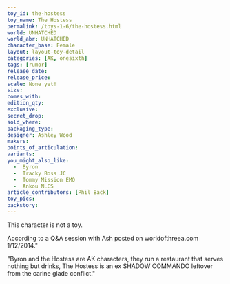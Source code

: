 ```yaml
---
toy_id: the-hostess
toy_name: The Hostess
permalink: /toys-1-6/the-hostess.html
world: UNHATCHED
world_abr: UNHATCHED
character_base: Female
layout: layout-toy-detail
categories: [AK, onesixth]
tags: [rumor]
release_date: 
release_price: 
scale: None yet!
size: 
comes_with: 
edition_qty: 
exclusive:
secret_drop:
sold_where: 
packaging_type: 
designer: Ashley Wood
makers: 
points_of_articulation:
variants: 
you_might_also_like:
  -  Byron
  -  Tracky Boss JC
  -  Tommy Mission EMO
  -  Ankou NLCS
article_contributors: [Phil Back]
toy_pics:
backstory:
---
```

This character is not a toy.

According to a Q&A session with Ash posted on worldofthreea.com 1/12/2014."

"Byron and the Hostess are AK characters, they run a restaurant that serves nothing but drinks, The Hostess is an ex SHADOW COMMANDO leftover from the carine glade conflict."